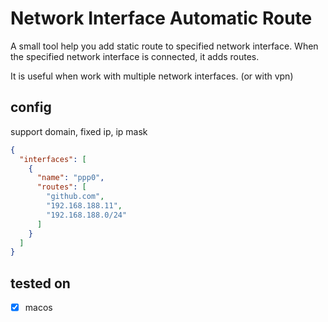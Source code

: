 # Network Interface Automatic Route

A small tool help you add static route to specified network interface. When the specified network interface is connected, it adds routes.

It is useful when work with multiple network interfaces. (or with vpn)


## config

support domain, fixed ip, ip mask

```json
{
  "interfaces": [
    {
      "name": "ppp0",
      "routes": [
        "github.com",
        "192.168.188.11",
        "192.168.188.0/24"
      ]
    }
  ]
}
```

## tested on

- [x] macos